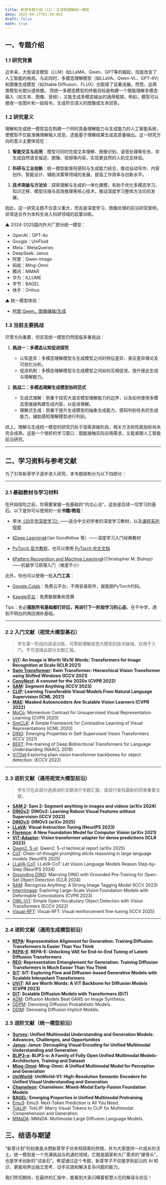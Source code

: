 ```yaml
---
title: 新芽专题介绍（12）：生成和理解统一模型
date: 2025-09-17T01:39:00Z
draft: false
math: true
---
```


## 一、专题介绍

### 1.1  研究背景

近年来，大型语言模型（LLM）如LLaMA、Qwen、GPT等的崛起，彻底改变了人工智能的格局。与此同时，多模态理解模型（如LLaVA、Qwen-VL、GPT-4V）和图像生成模型（如Stable Diffusion、FLUX）也取得了显著进展。然而，这两类模型长期分道扬镳。
而统一多模态模型的终极目标是构建一个既能理解多模态输入（如文本、图像、音频），又能生成多模态输出的通用框架。例如，模型可以接收一张图片和一段指令，生成符合语义的图像或文本回答。


### 1.2  研究意义

理解和生成统一模型旨在构建一个同时具备理解能力与生成能力的人工智能系统，使模型不仅能准确理解输入信息，还能基于理解结果生成高质量输出。这一研究方向的意义主要体现在：

1. **智能交互与应用**：模型可同时完成文本理解、图像识别、语音处理等任务，并生成自然语言描述、图像、视频等内容，实现更自然的人机交互体验。

2. **科研与工业创新**：统一模型能够将感知与生成能力结合，推动自动写作、内容创作、智能设计、辅助决策等领域的发展，提高工作效率与创新水平。

3. **技术突破与方法论**：探索理解与生成的一体化建模，有助于优化多模态学习、知识迁移、模型压缩与高效推理等核心技术，推动深度学习整体方法论的发展。

因此，这一研究主题不仅意义重大，而且是深度学习、图像处理的前沿研究案例，非常适合作为本科生进入科研领域的启蒙训练。


▲ 2024-2025国内外大厂部分统一模型：
* OpenAI：GPT-4o
* Google：UniFluid
* Meta：MetaQueries
* DeepSeek: Janus
* 阿里：Qwen-Image
* 蚂蚁：Ming-Omni
* 腾讯：MMAR
* 华为：ILLUME
* 字节：BAGEL
* 快手：Orthus

▲ 统一模型体验：
* [阿里 Qwen，图像编辑/生成](https://chat.qwen.ai/)


### 1.3  当前主要挑战

尽管方向重要，但实现统一模型仍然面临多重挑战：

1. **挑战一：多模态认知促进探究**

    * 认知差异：多模态理解模型与生成模型之间的特征差异，表征差异理论及可视化分析。
    * 促进机制：多模态理解模型与生成模型之间如何互相促进，提升彼此生成与理解能力。

2. **挑战二：多模态理解生成模型协同范式**

    * 生成式理解：侧重于探究大语言模型理解能力的边界，以及如何使用多模态思维链构建生成内容，以促进理解。
    * 理解式生成：侧重于提升生成模型的抽象生成能力，感知判别任务的生成能力，辅助感知理解模型进行判别。


综上，理解与生成统一模型的研究仍处于探索突破阶段，相关方法和性能指标尚未完全成熟，这是一个很好的学习窗口：既能接触实际应用需求，又能紧跟人工智能前沿研究。
***

## 二、学习资料与参考文献

为了引导新芽学子逐步进入研究，本专题结构分为以下四部分：

***

### 2.1  基础教材与学习材料

在开始探险之前，你需要掌握一些基础的“内功心法”，这些是后续一切学习的基石。以下是你可以使用的一些**书籍/教程**：

* 李沐[《动手学深度学习》](https://zh.d2l.ai/)——适合中文初学者的深度学习教材，以及[课程系列视频](https://space.bilibili.com/1567748478/lists/358497?type=series)

* [《Deep Learning》](https://www.deeplearningbook.org/)（Ian Goodfellow 等）——深度学习入门经典教材

* [PyTorch 官方教程](https://pytorch.org/tutorials)，也可以使用 [PyTorch 中文文档](https://pytorch-cn.readthedocs.io/zh/latest/)

* [《Pattern Recognition and Machine Learning》](https://www.microsoft.com/en-us/research/wp-content/uploads/2006/01/Bishop-Pattern-Recognition-and-Machine-Learning-2006.pdf)（Christopher M. Bishop）——机器学习原理入门（难度不小）

此外，你也可以使用一些**入门工具**：

* [Google Colab](https://colab.research.google.com/)：免费云平台，不用安装软件，就能跑PyTorch代码。

* [Kaggle平台](https://www.kaggle.com/)：免费数据集和竞赛

Tips：务必**摆脱所有基础都打好后，再进行下一阶段学习的心态**，在干中学，遇到不明白的再回溯补基础。

***

### 2.2  入门文献（视觉大模型基石）

>  学生第一阶段的阅读训练，可帮助理解视觉大模型的技术脉络。仅用于入门，不可选择此部分文献汇报。



* **[ViT](https://arxiv.org/pdf/2010.11929): An Image is Worth 16x16 Words: Transformers for Image Recognition at Scale (ICLR 2021)**
* **[Swin Transformer](https://arxiv.org/pdf/2103.14030): Swin Transformer: Hierarchical Vision Transformer using Shifted Windows (ICCV 2021)**
* **[ConvNext](https://openaccess.thecvf.com/content/CVPR2022/papers/Liu_A_ConvNet_for_the_2020s_CVPR_2022_paper.pdf): A convnet for the 2020s (CVPR 2022)**
* **[SAM](https://arxiv.org/pdf/2304.02643): Segment Anything (ICCV 2023)**
* **[CLIP](https://arxiv.org/pdf/2103.00020): Learning Transferable Visual Models From Natural Language Supervision (ICML 2021)**
* **[MAE](https://arxiv.org/pdf/2111.06377): Masked Autoencoders Are Scalable Vision Learners (CVPR 2022)**
* [MoCo](https://arxiv.org/pdf/1911.05722): Momentum Contrast for Unsupervised Visual Representation Learning (CVPR 2020)
* [SimCLR](https://arxiv.org/pdf/2002.05709): A Simple Framework for Contrastive Learning of Visual Representations (ICML 2020)
* [DINO](https://arxiv.org/pdf/2104.14294): Emerging Properties in Self-Supervised Vision Transformers (ICCV 2021)
* [BERT](https://arxiv.org/pdf/1810.04805): Pre-training of Deep Bidirectional Transformers for Language Understanding (NAACL 2019)
* [ViTDet](https://arxiv.org/pdf/2203.16527):Exploring plain vision transformer backbones for object detection: (ECCV 2022)

***

### 2.3  进阶文献（通用视觉大模型前沿）

> 学生可在此部分选择进阶文献进行专题汇报，或自行查找最新的同类重要文献。

* **[SAM 2](https://arxiv.org/pdf/2408.00714): Sam 2: Segment anything in images and videos (arXiv 2024)**
* **[DINOv2](https://arxiv.org/pdf/2304.07193): DINOv2: Learning Robust Visual Features without Supervision (ICCV 2023)**
* **[DINOv3](https://arxiv.org/pdf/2508.10104): DINOv3 (arXiv 2025)**
* **[LLaVA](https://arxiv.org/pdf/2304.08485): Visual Instruction Tuning (NeurIPS 2023)**
* **[Florence](https://arxiv.org/pdf/2111.11432): A New Foundation Model for Computer Vision (arXiv 2021)**
* **[ViT-Adapter](https://arxiv.org/pdf/2205.08534): Vision transformer adapter for dense predictions (ICLR 2023)**
* [Qwen2. 5-vl](https://arxiv.org/pdf/2502.13923): Qwen2. 5-vl technical report (arXiv 2025)
* [CoT](https://proceedings.neurips.cc/paper_files/paper/2022/file/9d5609613524ecf4f15af0f7b31abca4-Paper-Conference.pdf): Chain-of-thought prompting elicits reasoning in large language models (NeurIPS 2025)
* [LLaVA-CoT](https://arxiv.org/pdf/2411.10440): LLaVA-CoT: Let Vision Language Models Reason Step-by-Step (NeurIPS 2024)
* [Grounding DINO](https://arxiv.org/pdf/2303.05499): Marrying DINO with Grounded Pre-Training for Open-Set Object Detection (ICLR 2024)
* [RAM](https://arxiv.org/pdf/2306.03514): Recognize Anything: A Strong Image Tagging Model (ICCV 2023)
* [InternImage](https://arxiv.org/pdf/2211.05778): Exploring Large-Scale Vision Foundation Models with Deformable Convolutions (CVPR 2023)
* [OWL-ViT](https://arxiv.org/pdf/2205.06230): Simple Open-Vocabulary Object Detection with Vision Transformers (ECCV 2022)
* [Visual-RFT](https://arxiv.org/pdf/2503.01785): Visual-RFT: Visual reinforcement fine-tuning (ICCV 2025)

***

### 2.4  进阶文献（通用生成模型前沿）

* **[REPA](https://github.com/sihyun-yu/REPA): Representation Alignment for Generation: Training Diffusion Transformers Is Easier Than You Think**
* **[REPA-E](https://github.com/End2End-Diffusion/REPA-E): REPA-E: Unlocking VAE for End-to-End Tuning of Latent Diffusion Transformers**
* **[REG](https://github.com/Martinser/REG): Representation Entanglement for Generation: Training Diffusion Transformers Is Much Easier Than You Think**
* **[SiT](https://arxiv.org/pdf/2304.07193): SiT: Exploring Flow and Diffusion-based Generative Models with Scalable Interpolant Transformers**
* **[UViT](https://github.com/baofff/U-ViT): All are Worth Words: A ViT Backbone for Diffusion Models (CVPR 2023)**
* **[DiT](https://github.com/facebookresearch/DiT): Scalable Diffusion Models with Transformers (DiT)**
* [ADM](https://github.com/openai/guided-diffusion): Diffusion Models Beat GANS on Image Synthesis.
* [DDPM](https://proceedings.neurips.cc/paper/2020/hash/4c5bcfec8584af0d967f1ab10179ca4b-Abstract.html): Denoising Diffusion Probabilistic Models.
* [DDIM](https://arxiv.org/abs/2010.02502): Denoising Diffusion Implicit Models.


### 2.5  进阶文献（统一模型前沿）

* **[Survey](https://github.com/AIDC-AI/Awesome-Unified-Multimodal-Models): Unified Multimodal Understanding and Generation Models: Advances, Challenges, and Opportunities**
* **[Janus](https://arxiv.org/abs/2410.13848): Janus: Decoupling Visual Encoding for Unified Multimodal Understanding and Generation**
* **[BLIP3-o](https://arxiv.org/abs/2505.09568): BLIP3-o: A Family of Fully Open Unified Multimodal Models-Architecture, Training and Dataset**
* **[Ming-Omni](https://arxiv.org/abs/2506.09344): Ming-Omni: A Unified Multimodal Model for Perception and Generation**
* **[UniWorld](https://arxiv.org/abs/2506.03147): UniWorld-V1: High-Resolution Semantic Encoders for Unified Visual Understanding and Generation**
* **[Chameleon](https://arxiv.org/abs/2405.09818): Chameleon: Mixed-Modal Early-Fusion Foundation Models**
* **[BAGEL](https://arxiv.org/abs/2505.14683): Emerging Properties in Unified Multimodal Pretraining**
* [Emu3](https://arxiv.org/abs/2409.18869): Emu3: Next-Token Prediction is All You Need.
* [TokLIP](https://www.arxiv.org/abs/2505.05422): TokLIP: Marry Visual Tokens to CLIP for Multimodal Comprehension and Generation.
* [MMaDA](https://github.com/Gen-Verse/MMaDA): MMaDA: Multimodal Large Diffusion Language Models.


## 三、结语与期望

“新芽计划”的初衷是点燃新芽学子对未知探索的热情，并为大家提供一片成长的沃土。统一模型是一个充满挑战与机遇的领域，它既是国家和大厂需求的“硬骨头”，也是学术创新的“试金石”。希望通过这个专题，新芽学子不仅能学到前沿的 AI 知识，更能培养出独立思考、动手实践和解决复杂问题的能力。

我们热切期待，在最终的汇报中，能看到大家闪耀着智慧火花的解读与创见！
